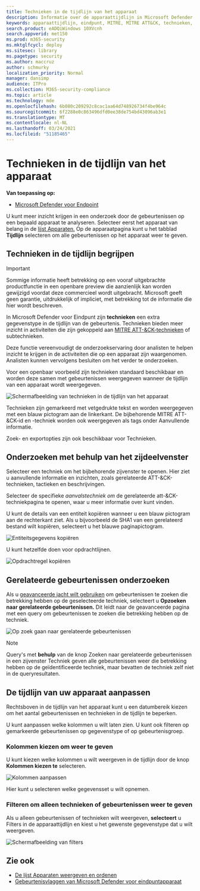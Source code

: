 ```yaml
---
title: Technieken in de tijdlijn van het apparaat
description: Informatie over de apparaattijdlijn in Microsoft Defender voor Eindpunt
keywords: apparaattijdlijn, eindpunt, MITRE, MITRE ATT&CK, technieken, tactieken
search.product: eADQiWindows 10XVcnh
search.appverid: met150
ms.prod: m365-security
ms.mktglfcycl: deploy
ms.sitesec: library
ms.pagetype: security
ms.author: maccruz
author: schmurky
localization_priority: Normal
manager: dansimp
audience: ITPro
ms.collection: M365-security-compliance
ms.topic: article
ms.technology: mde
ms.openlocfilehash: 6b080c209292c8cac1aa64d748926734f4be964c
ms.sourcegitcommit: 6f2288e0c863496dfd0ee38de754bd43096ab3e1
ms.translationtype: MT
ms.contentlocale: nl-NL
ms.lasthandoff: 03/24/2021
ms.locfileid: "51185465"
---
```

# <a name="techniques-in-the-device-timeline"></a>Technieken in de tijdlijn van het apparaat


**Van toepassing op:**
- [Microsoft Defender voor Endpoint](https://go.microsoft.com/fwlink/p/?linkid=2154037)


U kunt meer inzicht krijgen in een onderzoek door de gebeurtenissen op een bepaald apparaat te analyseren. Selecteer eerst het apparaat van belang in de [lijst Apparaten.](machines-view-overview.md) Op de apparaatpagina kunt u het tabblad **Tijdlijn** selecteren om alle gebeurtenissen op het apparaat weer te geven.

## <a name="understand-techniques-in-the-timeline"></a>Technieken in de tijdlijn begrijpen

>[!IMPORTANT]
>Sommige informatie heeft betrekking op een vooraf uitgebrachte productfunctie in een openbare preview die aanzienlijk kan worden gewijzigd voordat deze commercieel wordt uitgebracht. Microsoft geeft geen garantie, uitdrukkelijk of impliciet, met betrekking tot de informatie die hier wordt beschreven.

In Microsoft Defender voor Eindpunt zijn **technieken** een extra gegevenstype in de tijdlijn van de gebeurtenis. Technieken bieden meer inzicht in activiteiten die zijn gekoppeld aan [MITRE ATT-&CK-technieken](https://attack.mitre.org/) of subtechnieken. 

Deze functie vereenvoudigt de onderzoekservaring door analisten te helpen inzicht te krijgen in de activiteiten die op een apparaat zijn waargenomen. Analisten kunnen vervolgens besluiten om het verder te onderzoeken.

Voor een openbaar voorbeeld zijn technieken standaard beschikbaar en worden deze samen met gebeurtenissen weergegeven wanneer de tijdlijn van een apparaat wordt weergegeven. 

![Schermafbeelding van technieken in de tijdlijn van het apparaat](images/device-timeline-2.png)

Technieken zijn gemarkeerd met vetgedrukte tekst en worden weergegeven met een blauw pictogram aan de linkerkant. De bijbehorende MITRE ATT-&CK-id en -techniek worden ook weergegeven als tags onder Aanvullende informatie. 

Zoek- en exportopties zijn ook beschikbaar voor Technieken.

## <a name="investigate-using-the-side-pane"></a>Onderzoeken met behulp van het zijdeelvenster

Selecteer een techniek om het bijbehorende zijvenster te openen. Hier ziet u aanvullende informatie en inzichten, zoals gerelateerde ATT-&CK-technieken, tactieken en beschrijvingen. 

Selecteer de specifieke *aanvalstechniek om* de gerelateerde att-&CK-techniekpagina te openen, waar u meer informatie over kunt vinden.

U kunt de details van een entiteit kopiëren wanneer u een blauw pictogram aan de rechterkant ziet. Als u bijvoorbeeld de SHA1 van een gerelateerd bestand wilt kopiëren, selecteert u het blauwe paginapictogram.

![Entiteitsgegevens kopiëren](images/techniques-side-pane-clickable.png)

U kunt hetzelfde doen voor opdrachtlijnen.

![Opdrachtregel kopiëren](images/techniques-side-pane-command.png)


## <a name="investigate-related-events"></a>Gerelateerde gebeurtenissen onderzoeken

Als u [geavanceerde jacht wilt gebruiken](advanced-hunting-overview.md) om gebeurtenissen te zoeken die betrekking hebben op de geselecteerde techniek, selecteert u **Opzoeken naar gerelateerde gebeurtenissen.** Dit leidt naar de geavanceerde pagina met een query om gebeurtenissen te zoeken die betrekking hebben op de techniek.

![Op zoek gaan naar gerelateerde gebeurtenissen](images/techniques-hunt-for-related-events.png)

>[!NOTE]
>Query's met **behulp** van de knop Zoeken naar gerelateerde gebeurtenissen in een zijvenster Techniek geven alle gebeurtenissen weer die betrekking hebben op de geïdentificeerde techniek, maar bevatten de techniek zelf niet in de queryresultaten.


## <a name="customize-your-device-timeline"></a>De tijdlijn van uw apparaat aanpassen

Rechtsboven in de tijdlijn van het apparaat kunt u een datumbereik kiezen om het aantal gebeurtenissen en technieken in de tijdlijn te beperken. 

U kunt aanpassen welke kolommen u wilt laten zien. U kunt ook filteren op gemarkeerde gebeurtenissen op gegevenstype of op gebeurtenisgroep.

### <a name="choose-columns-to-expose"></a>Kolommen kiezen om weer te geven
U kunt kiezen welke kolommen u wilt weergeven in de tijdlijn door de knop **Kolommen kiezen te** selecteren.

![Kolommen aanpassen](images/filter-customize-columns.png)

Hier kunt u selecteren welke gegevensset u wilt opnemen.

### <a name="filter-to-view-techniques-or-events-only"></a>Filteren om alleen technieken of gebeurtenissen weer te geven

Als u alleen gebeurtenissen of technieken wilt weergeven, **selecteert** u Filters in de apparaattijdlijn en kiest u het gewenste gegevenstype dat u wilt weergeven.

![Schermafbeelding van filters](images/device-timeline-filters.png)



## <a name="see-also"></a>Zie ook
- [De lijst Apparaten weergeven en ordenen](machines-view-overview.md)
- [Gebeurtenisvlaggen van Microsoft Defender voor eindpuntapparaat](device-timeline-event-flag.md) 


 
